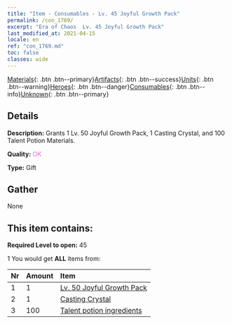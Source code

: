 ```yaml
---
title: "Item - Consumables - Lv. 45 Joyful Growth Pack"
permalink: /con_1769/
excerpt: "Era of Chaos  Lv. 45 Joyful Growth Pack"
last_modified_at: 2021-04-15
locale: en
ref: "con_1769.md"
toc: false
classes: wide
---
```

 [Materials](/Items/){: .btn .btn--primary}[Artifacts](/Items/Artifacts/){: .btn .btn--success}[Units](/Items/Units/){: .btn .btn--warning}[Heroes](/Items/Heroes/){: .btn .btn--danger}[Consumables](/Items/Consumables/){: .btn .btn--info}[Unknown](/Items/Unknown/){: .btn .btn--primary}

## Details
 **Description:** Grants 1 Lv. 50 Joyful Growth Pack, 1 Casting Crystal, and 100 Talent Potion Materials.

 **Quality:** <span style="color: #DA70D6">OK</span>

 **Type:** Gift

## Gather

  None

## This item contains:

 **Required Level to open:** 45

 1 You would get **ALL** items  from:

  | Nr | Amount |     Item    |
  |:---|:-------|:------------|
  | 1 | 1 | [Lv. 50 Joyful Growth Pack](/Items/con_1770/) |  | 
  | 2 | 1 | [Casting Crystal](/Items/art_189/) |  | 
  | 3 | 100 | [Talent potion ingredients](/Items/con_1120/) |  | 
